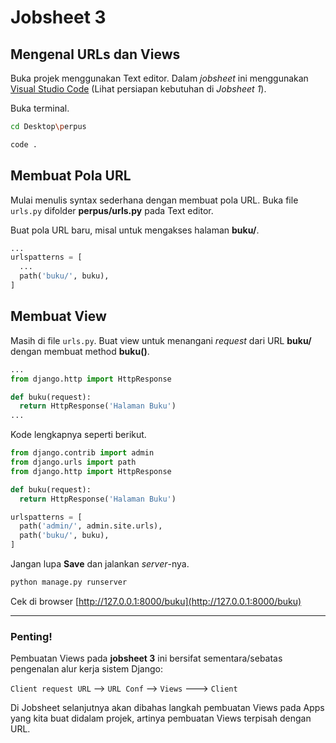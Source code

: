 # Jobsheet 3
## Mengenal URLs dan Views
Buka projek menggunakan Text editor. Dalam *jobsheet* ini menggunakan [Visual Studio Code](https://code.visualstudio.com/) (Lihat persiapan kebutuhan di *Jobsheet 1*).

Buka terminal.
```bash
cd Desktop\perpus
```

```bash
code .
```

## Membuat Pola URL
Mulai menulis syntax sederhana dengan membuat pola URL.
Buka file ```urls.py``` difolder **perpus/urls.py** pada Text editor.

Buat pola URL baru, misal untuk mengakses halaman **buku/**.
```python
...
urlspatterns = [
  ...
  path('buku/', buku),
]
```

## Membuat View
Masih di file ```urls.py```. Buat view untuk menangani *request* dari URL **buku/** dengan membuat method **buku()**.

```python
...
from django.http import HttpResponse

def buku(request):
  return HttpResponse('Halaman Buku')
...
```

Kode lengkapnya seperti berikut.

```python
from django.contrib import admin
from django.urls import path
from django.http import HttpResponse

def buku(request):
  return HttpResponse('Halaman Buku')

urlspatterns = [
  path('admin/', admin.site.urls),
  path('buku/', buku),
]
```

Jangan lupa **Save** dan jalankan *server*-nya.
```bash
python manage.py runserver
```

Cek di browser [http://127.0.0.1:8000/buku](http://127.0.0.1:8000/buku)

---

### Penting!
Pembuatan Views pada **jobsheet 3** ini bersifat sementara/sebatas pengenalan alur kerja sistem Django:

```Client request URL``` --> ```URL Conf``` --> ```Views``` ---> ```Client```

Di Jobsheet selanjutnya akan dibahas langkah pembuatan Views pada Apps yang kita buat didalam projek, artinya pembuatan Views terpisah dengan URL.